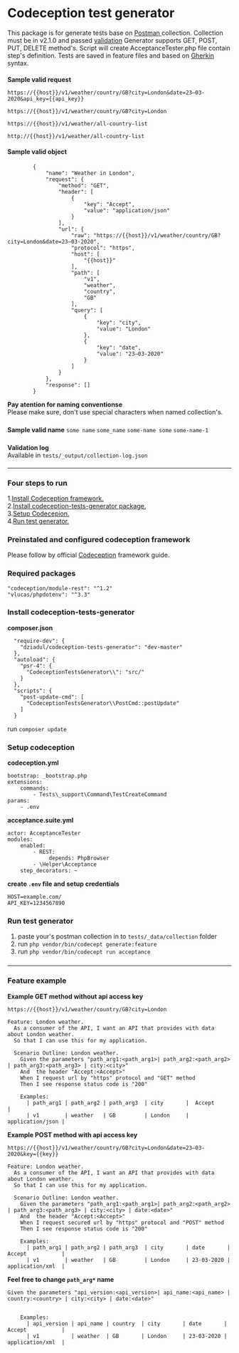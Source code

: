 # Codeception test generator #

This package is for generate tests base on [ Postman ](https://www.postman.com/collection/) collection. Collection must be in v2.1.0 and passed [validation](#Sample-valid-object)
Generator supports GET, POST, PUT, DELETE method's. Script will create AcceptanceTester.php file contain step's definition. Tests are saved in feature files and based on [Gherkin](https://docs.behat.org/en/v2.5/guides/1.gherkin.html) syntax.
####
**Sample valid request** 
```
https://{{host}}/v1/weather/country/GB?city=London&date=23–03-2020&api_key={{api_key}}
```
```
https://{{host}}/v1/weather/country/GB?city=London
```
```
https://{{host}}/v1/weather/all-country-list
```
```
http://{{host}}/v1/weather/all-country-list
```
#### Sample valid object

```
		{
			"name": "Weather in London",
			"request": {
				"method": "GET",
				"header": [
					{
						"key": "Accept",
						"value": "application/json"
					}
				],
				"url": {
					"raw": "https://{{host}}/v1/weather/country/GB?city=London&date=23–03-2020",
					"protocol": "https",
					"host": [
						"{{host}}"
					],
					"path": [
						"v1",
						"weather",
						"country",
						"GB"
					],
					"query": [
						{
							"key": "city",
							"value": "London"
						},
						{
							"key": "date",
							"value": "23–03-2020"
						}
					]
				}
			},
			"response": []
		}
```
**Pay atention for naming conventionse**  
Please make sure, don't use special characters when named collection's.   
#####
**Sample valid name**
```some name``` ```some_name``` ```some-name some``` ```some-name-1```  
###
**Validation log**  
Available in ```tests/_output/collection-log.json```
####
- - -
### Four steps to run ###
1.[Install Codeception framework.](#Preinstaled-and-configured-codeception-framework)   
2.[Install codeception-tests-generator package.](#Install-codeception-tests-generator)   
3.[Setup Codecepion.](#Setup-codeception)   
4.[Run test generator.](#Run-test-generator)   

### Preinstaled and configured codeception framework  
Please follow by official [Codeception](https://codeception.com/quickstart) framework guide.
### Required packages ###
```
"codeception/module-rest": "^1.2"
"vlucas/phpdotenv": "^3.3"
```
### Install codeception-tests-generator
**composer.json**
```
  "require-dev": {
    "dziadul/codeception-tests-generator": "dev-master"
  },
  "autoload": {
    "psr-4": {
      "CodeceptionTestsGenerator\\": "src/"
    }
  },
  "scripts": {
    "post-update-cmd": [
      "CodeceptionTestsGenerator\\PostCmd::postUpdate"
    ]
  }
```
run ```composer update```

### Setup codeception
**codeception.yml**
```
bootstrap: _bootstrap.php
extensions:
    commands:
        - Tests\_support\Command\TestCreateCommand
params:
    - .env
```
**acceptance.suite.yml**
```
actor: AcceptanceTester
modules:
    enabled:
        - REST:
             depends: PhpBrowser
        - \Helper\Acceptance
    step_decorators: ~  
```
**create ```.env``` file and setup credentials**
```
HOST=example.com/
API_KEY=1234567890
```
### Run test generator

1. paste your's postman collection in to ```tests/_data/collection``` folder
2. run ```php vendor/bin/codecept generate:feature```
3. run ```php vendor/bin/codecept run acceptance```  
###
- - -
### Feature example ##
**Example GET method without api access key** 
```
https://{{host}}/v1/weather/country/GB?city=London    
```
```
Feature: London weather.  
  As a consumer of the API, I want an API that provides with data about London weather.
  So that I can use this for my application.

  Scenario Outline: London weather.  
    Given the parameters "path_arg1:<path_arg1>| path_arg2:<path_arg2> | path_arg3:<path_arg3> | city:<city>"  
    And  the header "Accept:<Accept>"  
    When I request url by "https" protocol and "GET" method 
    Then I see response status code is "200"  

    Examples:
      | path_arg1 | path_arg2 | path_arg3  | city       |  Accept           |
      | v1        | weather   | GB         | London     |  application/json |
```
**Example POST method with api access key** 
```
https://{{host}}/v1/weather/country/GB?city=London&date=23–03-2020&key={{key}}    
```
```
Feature: London weather.  
  As a consumer of the API, I want an API that provides with data about London weather.
  So that I can use this for my application.

  Scenario Outline: London weather.  
    Given the parameters "path_arg1:<path_arg1>| path_arg2:<path_arg2> | path_arg3:<path_arg3> | city:<city> | date:<date>"  
    And  the header "Accept:<Accept>"  
    When I request secured url by "https" protocol and "POST" method
    Then I see response status code is "200"  

    Examples:
      | path_arg1 | path_arg2 | path_arg3  | city       | date       |  Accept           |
      | v1        | weather   | GB         | London     | 23-03-2020 |  application/xml  |
```
**Feel free to change ```path_arg*``` name**  
```    
Given the parameters "api_version:<api_version>| api_name:<api_name> | country:<country> | city:<city> | date:<date>"  
```  
```

    Examples:
      | api_version | api_name | country  | city       | date       |  Accept           |
      | v1          | weather  | GB       | London     | 23-03-2020 |  application/xml  |
```
